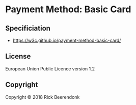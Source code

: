 # Payment Method: Basic Card

## Specificiation

- https://w3c.github.io/payment-method-basic-card/

## License

European Union Public Licence version 1.2

## Copyright

Copyright © 2018 Rick Beerendonk
